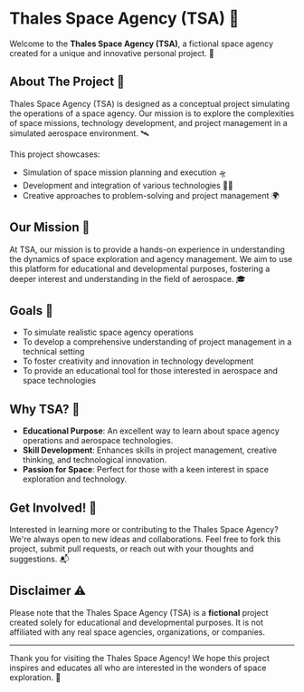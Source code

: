 # Thales Space Agency (TSA) 🚀

Welcome to the **Thales Space Agency (TSA)**, a fictional space agency created for a unique and innovative personal project. 🌌

## About The Project 🌟

Thales Space Agency (TSA) is designed as a conceptual project simulating the operations of a space agency. Our mission is to explore the complexities of space missions, technology development, and project management in a simulated aerospace environment. 🛰️

This project showcases:
- Simulation of space mission planning and execution 🛸
- Development and integration of various technologies 👩‍💻
- Creative approaches to problem-solving and project management 🌍

## Our Mission 🌠

At TSA, our mission is to provide a hands-on experience in understanding the dynamics of space exploration and agency management. We aim to use this platform for educational and developmental purposes, fostering a deeper interest and understanding in the field of aerospace. 🎓

## Goals 🎯

- To simulate realistic space agency operations
- To develop a comprehensive understanding of project management in a technical setting
- To foster creativity and innovation in technology development
- To provide an educational tool for those interested in aerospace and space technologies

## Why TSA? 🤔

- **Educational Purpose**: An excellent way to learn about space agency operations and aerospace technologies.
- **Skill Development**: Enhances skills in project management, creative thinking, and technological innovation.
- **Passion for Space**: Perfect for those with a keen interest in space exploration and technology. 

## Get Involved! 🤝

Interested in learning more or contributing to the Thales Space Agency? We're always open to new ideas and collaborations. Feel free to fork this project, submit pull requests, or reach out with your thoughts and suggestions. 📬

## Disclaimer ⚠️

Please note that the Thales Space Agency (TSA) is a **fictional** project created solely for educational and developmental purposes. It is not affiliated with any real space agencies, organizations, or companies.

---

Thank you for visiting the Thales Space Agency! We hope this project inspires and educates all who are interested in the wonders of space exploration. 🌠
